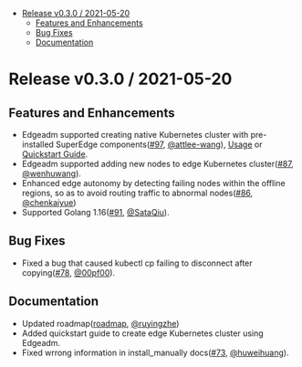 - [Release v0.3.0 / 2021-05-20](#release-v030--2021-05-20)
  - [Features and Enhancements](#features-and-enhancements)
  - [Bug Fixes](#bug-fixes)
  - [Documentation](#documentation)

# Release v0.3.0 / 2021-05-20

## Features and Enhancements

* Edgeadm supported creating native Kubernetes cluster with pre-installed SuperEdge components([#97](https://github.com/superedge/superedge/pull/97), [@attlee-wang](https://github.com/attlee-wang)), [Usage](https://github.com/superedge/superedge/blob/main/docs/installation/install_edge_kubernetes.md) or [Quickstart Guide](https://github.com/superedge/superedge/blob/main/README.md).
* Edgeadm supported adding new nodes to edge Kubernetes cluster([#87](https://github.com/superedge/superedge/pull/87), [@wenhuwang](https://github.com/wenhuwang)).
* Enhanced edge autonomy by detecting failing nodes within the offline regions, so as to avoid routing traffic to abnormal nodes([#86](https://github.com/superedge/superedge/pull/86), [@chenkaiyue](https://github.com/chenkaiyue))
* Supported Golang 1.16([#91](https://github.com/superedge/superedge/pull/91), [@SataQiu](https://github.com/SataQiu)).


## Bug Fixes

* Fixed a bug that caused kubectl cp failing to disconnect after copying([#78](https://github.com/superedge/superedge/pull/78), [@00pf00](https://github.com/00pf00)).


## Documentation

* Updated roadmap([roadmap](https://github.com/superedge/superedge/blob/main/docs/roadmap.md), [@ruyingzhe](https://github.com/ruyingzhe))
* Added quickstart guide to create edge Kubernetes cluster using Edgeadm.
* Fixed wrrong information in install_manually docs([#73](https://github.com/superedge/superedge/pull/73), [@huweihuang](https://github.com/huweihuang)).
